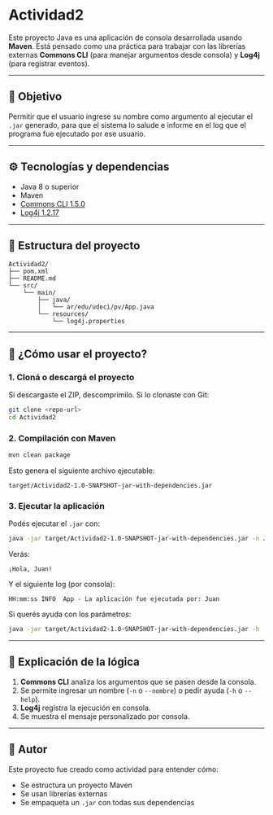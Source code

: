 # Actividad2

Este proyecto Java es una aplicación de consola desarrollada usando **Maven**. Está pensado como una práctica para trabajar con las librerías externas **Commons CLI** (para manejar argumentos desde consola) y **Log4j** (para registrar eventos).  

---

## 🎯 Objetivo

Permitir que el usuario ingrese su nombre como argumento al ejecutar el `.jar` generado, para que el sistema lo salude e informe en el log que el programa fue ejecutado por ese usuario.

---

## ⚙️ Tecnologías y dependencias

- Java 8 o superior
- Maven
- [Commons CLI 1.5.0](https://commons.apache.org/proper/commons-cli/)
- [Log4j 1.2.17](https://logging.apache.org/log4j/1.2/)

---

## 📁 Estructura del proyecto

```
Actividad2/
├── pom.xml
├── README.md
└── src/
    └── main/
        ├── java/
        │   └── ar/edu/udeci/pv/App.java
        └── resources/
            └── log4j.properties
```

---

## 🚀 ¿Cómo usar el proyecto?

### 1. Cloná o descargá el proyecto

Si descargaste el ZIP, descomprimilo. Si lo clonaste con Git:

```bash
git clone <repo-url>
cd Actividad2
```

### 2. Compilación con Maven

```bash
mvn clean package
```

Esto genera el siguiente archivo ejecutable:

```
target/Actividad2-1.0-SNAPSHOT-jar-with-dependencies.jar
```

### 3. Ejecutar la aplicación

Podés ejecutar el `.jar` con:

```bash
java -jar target/Actividad2-1.0-SNAPSHOT-jar-with-dependencies.jar -n Juan
```

Verás:

```
¡Hola, Juan!
```

Y el siguiente log (por consola):

```
HH:mm:ss INFO  App - La aplicación fue ejecutada por: Juan
```

Si querés ayuda con los parámetros:

```bash
java -jar target/Actividad2-1.0-SNAPSHOT-jar-with-dependencies.jar -h
```

---

## 🧠 Explicación de la lógica

1. **Commons CLI** analiza los argumentos que se pasen desde la consola.
2. Se permite ingresar un nombre (`-n` o `--nombre`) o pedir ayuda (`-h` o `--help`).
3. **Log4j** registra la ejecución en consola.
4. Se muestra el mensaje personalizado por consola.

---

## 📌 Autor

Este proyecto fue creado como actividad para entender cómo:

- Se estructura un proyecto Maven
- Se usan librerías externas
- Se empaqueta un `.jar` con todas sus dependencias
